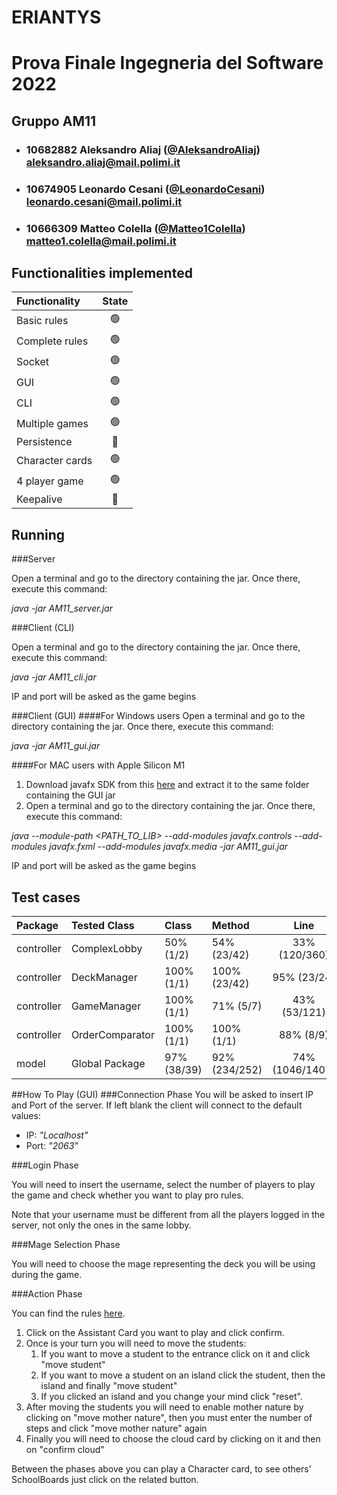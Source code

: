 # ERIANTYS

# Prova Finale Ingegneria del Software 2022
## Gruppo AM11

- ###   10682882    Aleksandro Aliaj ([@AleksandroAliaj](https://github.com/AleksandroAliaj))<br>aleksandro.aliaj@mail.polimi.it
- ###   10674905    Leonardo Cesani ([@LeonardoCesani](https://github.com/LeonardoCesani))<br>leonardo.cesani@mail.polimi.it
- ###   10666309    Matteo Colella ([@Matteo1Colella](https://github.com/Matteo1Colella))<br>matteo1.colella@mail.polimi.it


## Functionalities implemented

| Functionality   |                       State                        |
|:----------------|:--------------------------------------------------:|
| Basic rules     | 🟢 |
| Complete rules  | 🟢 |
| Socket          | 🟢 |
| GUI             | 🟢 |
| CLI             | 🟢 |
| Multiple games  | 🟢 |
| Persistence     | 🔴 |
| Character cards |🟢|
| 4 player game   | 🟢 |
| Keepalive       |🔴|


## Running
###Server

Open a terminal and go to the directory containing the jar. Once there, execute this command:

*java -jar AM11_server.jar*

###Client (CLI)

Open a terminal and go to the directory containing the jar. Once there, execute this command:

*java -jar AM11_cli.jar*

IP and port will be asked as the game begins

###Client (GUI)
####For Windows users
Open a terminal and go to the directory containing the jar. Once there, execute this command:

*java -jar AM11_gui.jar*

####For MAC users with Apple Silicon M1

1. Download javafx SDK from this [here](https://download2.gluonhq.com/openjfx/18.0.1/openjfx-18.0.1_osx-aarch64_bin-sdk.zip) and extract it to the same folder containing the GUI jar
2. Open a terminal and go to the directory containing the jar. Once there, execute this command:

*java --module-path <PATH_TO_LIB> --add-modules javafx.controls --add-modules javafx.fxml --add-modules javafx.media -jar AM11_gui.jar*

IP and port will be asked as the game begins

## Test cases

| Package    | Tested Class    | Class       | Method        |      Line       |  
|:-----------|:----------------|:------------|:--------------|:---------------:|
| controller | ComplexLobby    | 50% (1/2)   | 54% (23/42)   |  33% (120/360)  |
| controller | DeckManager     | 100% (1/1)  | 100% (23/42)  |   95% (23/24)   |
| controller | GameManager     | 100% (1/1)  | 71% (5/7)     |  43% (53/121)   |
| controller | OrderComparator | 100% (1/1)  | 100% (1/1)    |    88% (8/9)    |
| model      | Global Package  | 97% (38/39) | 92% (234/252) | 74% (1046/1407) |

##How To Play (GUI)
###Connection Phase
You will be asked to insert IP and Port of the server. If left blank the client will connect to the default values: 

- IP: *"Localhost"*
- Port: *"2063"*


###Login Phase

You will need to insert the username, select the number of players to play the game and check whether you want to play pro rules.

Note that your username must be different from all the players logged in the server, not only the ones in the same lobby.

###Mage Selection Phase

You will need to choose the mage representing the deck you will be using during the game. 

###Action Phase

You can find the rules [here](https://craniointernational.com/2021/wp-content/uploads/2021/06/Eriantys_rules_small.pdf).

1. Click on the Assistant Card you want to play and click confirm. 
2. Once is your turn you will need to move the students:
   1. If you want to move a student to the entrance click on it and click "move student"
   2. If you want to move a student on an island click the student, then the island and finally "move student"
   3. If you clicked an island and you change your mind click "reset".
3. After moving the students you will need to enable mother nature by clicking on "move mother nature", then you must enter the number of steps and click "move mother nature" again
4. Finally you will need to choose the cloud card by clicking on it and then on "confirm cloud"

Between the phases above you can play a Character card, to see others' SchoolBoards just click on the related button.


